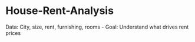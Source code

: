 # House-Rent-Analysis
Data: City, size, rent, furnishing, rooms - Goal: Understand what drives rent prices
